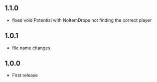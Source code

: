 ## 1.1.0

- fixed void Potential with NoItemDrops not finding the correct player

## 1.0.1

- file name changes

## 1.0.0

- First release
